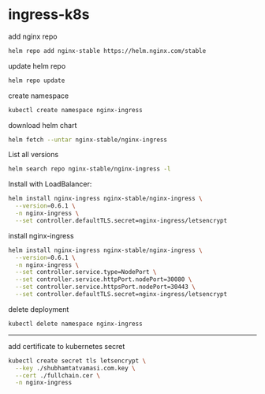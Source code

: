 # ingress-k8s

add nginx repo
```bash
helm repo add nginx-stable https://helm.nginx.com/stable
```

update helm repo
```bash
helm repo update
```

create namespace
```bash
kubectl create namespace nginx-ingress
```

download helm chart
```bash
helm fetch --untar nginx-stable/nginx-ingress
```

List all versions
```bash
helm search repo nginx-stable/nginx-ingress -l
```

Install with LoadBalancer:
```bash
helm install nginx-ingress nginx-stable/nginx-ingress \
  --version=0.6.1 \
  -n nginx-ingress \
  --set controller.defaultTLS.secret=nginx-ingress/letsencrypt
```

install nginx-ingress
```bash
helm install nginx-ingress nginx-stable/nginx-ingress \
  --version=0.6.1 \
  -n nginx-ingress \
  --set controller.service.type=NodePort \
  --set controller.service.httpPort.nodePort=30080 \
  --set controller.service.httpsPort.nodePort=30443 \
  --set controller.defaultTLS.secret=nginx-ingress/letsencrypt
```

delete deployment
```bash
kubectl delete namespace nginx-ingress
```
---

add certificate to kubernetes secret
```bash
kubectl create secret tls letsencrypt \
  --key ./shubhamtatvamasi.com.key \
  --cert ./fullchain.cer \
  -n nginx-ingress
```


